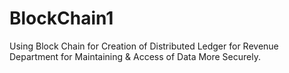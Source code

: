 # BlockChain1
Using Block Chain for Creation of Distributed Ledger for Revenue Department for Maintaining &amp; Access of Data More Securely. 
